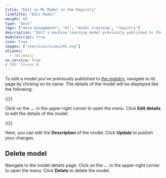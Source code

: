 ```yaml
---
title: "Edit an ML Model in the Registry"
linkTitle: "Edit Model"
weight: 60
type: "docs"
tags: ["data management", "ml", "model training", "registry"]
description: "Edit a machine learning model previously published to the registry."
modulescript: true
icon: true
images: ["/services/icons/ml.svg"]
aliases:
  - /ml/edit/
no_service: true
# SME: Steven B.
---
```


To edit a model you've previously published to [the registry](https://app.viam.com/registry), navigate to its page by clicking on its name.
The details of the model will be displayed like the following:

{{<imgproc src="/services/ml/model-details.png" resize="800x" alt="ML model details card.">}}

Click on the **_..._** in the upper-right corner to open the menu.
Click **Edit details** to edit the details of the model:

{{<imgproc src="/services/ml/edit-model-details.png" resize="800x" alt="ML model details card editing menu.">}}

Here, you can edit the **Description** of the model.
Click **Update** to publish your changes.

## Delete model

Navigate to the model details page.
Click on the **_..._** in the upper-right corner to open the menu.
Click **Delete** to delete the model.
